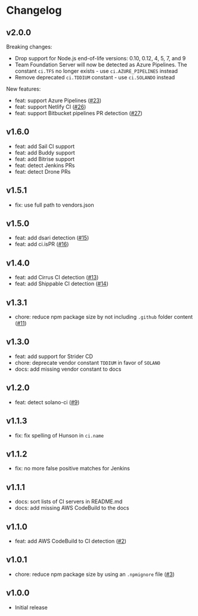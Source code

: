 Changelog
=========

v2.0.0
------

Breaking changes:

-   Drop support for Node.js end-of-life versions: 0.10, 0.12, 4, 5, 7, and 9
-   Team Foundation Server will now be detected as Azure Pipelines. The constant `ci.TFS` no longer exists - use `ci.AZURE_PIPELINES` instead
-   Remove deprecated `ci.TDDIUM` constant - use `ci.SOLANDO` instead

New features:

-   feat: support Azure Pipelines ([\#23](https://github.com/watson/ci-info/pull/23))
-   feat: support Netlify CI ([\#26](https://github.com/watson/ci-info/pull/26))
-   feat: support Bitbucket pipelines PR detection ([\#27](https://github.com/watson/ci-info/pull/27))

v1.6.0
------

-   feat: add Sail CI support
-   feat: add Buddy support
-   feat: add Bitrise support
-   feat: detect Jenkins PRs
-   feat: detect Drone PRs

v1.5.1
------

-   fix: use full path to vendors.json

v1.5.0
------

-   feat: add dsari detection ([\#15](https://github.com/watson/ci-info/pull/15))
-   feat: add ci.isPR ([\#16](https://github.com/watson/ci-info/pull/16))

v1.4.0
------

-   feat: add Cirrus CI detection ([\#13](https://github.com/watson/ci-info/pull/13))
-   feat: add Shippable CI detection ([\#14](https://github.com/watson/ci-info/pull/14))

v1.3.1
------

-   chore: reduce npm package size by not including `.github` folder content ([\#11](https://github.com/watson/ci-info/pull/11))

v1.3.0
------

-   feat: add support for Strider CD
-   chore: deprecate vendor constant `TDDIUM` in favor of `SOLANO`
-   docs: add missing vendor constant to docs

v1.2.0
------

-   feat: detect solano-ci ([\#9](https://github.com/watson/ci-info/pull/9))

v1.1.3
------

-   fix: fix spelling of Hunson in `ci.name`

v1.1.2
------

-   fix: no more false positive matches for Jenkins

v1.1.1
------

-   docs: sort lists of CI servers in README.md
-   docs: add missing AWS CodeBuild to the docs

v1.1.0
------

-   feat: add AWS CodeBuild to CI detection ([\#2](https://github.com/watson/ci-info/pull/2))

v1.0.1
------

-   chore: reduce npm package size by using an `.npmignore` file ([\#3](https://github.com/watson/ci-info/pull/3))

v1.0.0
------

-   Initial release
